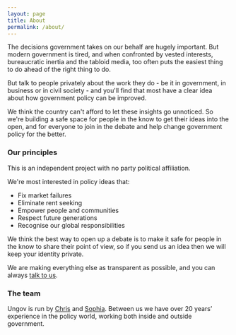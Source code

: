 ```yaml
---
layout: page
title: About
permalink: /about/
---
```


The decisions government takes on our behalf are hugely important. But modern government is tired, and when confronted by vested interests, bureaucratic inertia and the tabloid media, too often puts the easiest thing to do ahead of the right thing to do.

But talk to people privately about the work they do - be it in government, in business or in civil society - and you'll find that most have a clear idea about how government policy can be improved.

We think the country can't afford to let these insights go unnoticed. So we're building a safe space for people in the know to get their ideas into the open, and for everyone to join in the debate and help change government policy for the better.

### Our principles

This is an independent project with no party political affiliation.

We're most interested in policy ideas that:

- Fix market failures
- Eliminate rent seeking
- Empower people and communities
- Respect future generations
- Recognise our global responsibilities

We think the best way to open up a debate is to make it safe for people in the know to share their point of view, so if you send us an idea then we will keep your identity private. 

We are making everything else as transparent as possible, and you can always [talk to us](/contact/).

### The team

Ungov is run by [Chris](http://uk.linkedin.com/in/clry2) and [Sophia](http://uk.linkedin.com/pub/sophia-oliver/78/6a9/628/). Between us we have over 20 years’ experience in the policy world, working both inside and outside government.